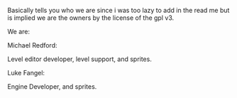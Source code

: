 Basically tells you who we are since i was too lazy to add in the read me but is implied we are the owners by the license  of the gpl v3.

We are:

Michael Redford:

Level editor developer, level support, and sprites.

Luke Fangel:

Engine Developer, and sprites.